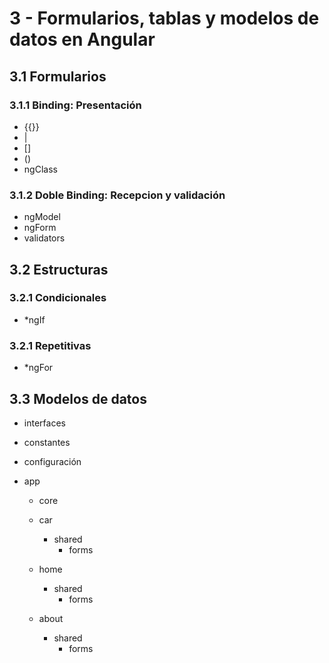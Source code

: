 # 3 - Formularios, tablas y modelos de datos en Angular

## 3.1 Formularios

### 3.1.1 Binding: Presentación
  - {{}}
  - |
  - []
  - ()
  - ngClass

### 3.1.2 Doble Binding: Recepcion y validación
  - ngModel
  - ngForm
  - validators

## 3.2 Estructuras

### 3.2.1 Condicionales
  - *ngIf

### 3.2.1 Repetitivas
  - *ngFor

## 3.3 Modelos de datos
  - interfaces
  - constantes
  - configuración




  - app
    - core

    - car
      - shared
        - forms
    - home
      - shared
        - forms
    - about
      - shared
        - forms






